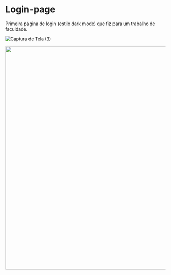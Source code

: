 # Login-page
 Primeira página de login (estilo dark mode) que fiz para  um trabalho de faculdade.

![Captura de Tela (3)](https://user-images.githubusercontent.com/108490141/228897329-9d4a25cf-016b-4d3f-90b1-64e3bc39852b.png)

<div align="center">
<img src="https://github.com/AnnaBea10/Login-page/issues/2#issue-1647907212" width="700px"/>
</div>
